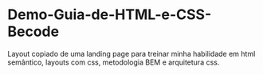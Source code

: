 # Demo-Guia-de-HTML-e-CSS-Becode
Layout copiado de uma landing page para treinar minha habilidade em html semântico, layouts com css, metodologia BEM e arquitetura css.
